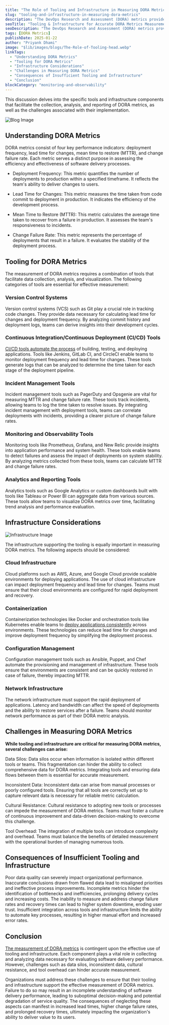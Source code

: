 ```yaml
---
title: "The Role of Tooling and Infrastructure in Measuring DORA Metrics"
slug: "tooling-and-infrastructure-in-measuring-dora-metrics"
description: "The DevOps Research and Assessment (DORA) metrics provide a framework for evaluating the performance of software delivery and operational capabilities. This document explores the significance of tooling and infrastructure in accurately measuring DORA metrics, focusing on the technical aspects and implications of these measurements."
seoTitle: "Tooling & Infrastructure for Accurate DORA Metrics Measurement | Improwised Tech"
seoDescription: "The DevOps Research and Assessment (DORA) metrics provide a framework for evaluating the performance of software delivery and operational capabilities."
tags: [DORA Metrics]
publishDate: 2025-01-22
author: "Priyank Dhami"
image: "$lib/images/blogs/The-Role-of-Tooling-head.webp"
linkTags:
  - "Understanding DORA Metrics"
  - "Tooling for DORA Metrics"
  - "Infrastructure Considerations"
  - "Challenges in Measuring DORA Metrics"
  - "Consequences of Insufficient Tooling and Infrastructure"
  - "Conclusion"
blockCategory: "monitoring-and-observability"
---
```


This discussion delves into the specific tools and infrastructure components that facilitate the collection, analysis, and reporting of DORA metrics, as well as the challenges associated with their implementation.

![Blog Image]($lib/images/blogs/The-Role-of-Tooling-body.webp)

## Understanding DORA Metrics

DORA metrics consist of four key performance indicators: deployment frequency, lead time for changes, mean time to restore (MTTR), and change failure rate. Each metric serves a distinct purpose in assessing the efficiency and effectiveness of software delivery processes.

* Deployment Frequency: This metric quantifies the number of deployments to production within a specified timeframe. It reflects the team's ability to deliver changes to users.

* Lead Time for Changes: This metric measures the time taken from code commit to deployment in production. It indicates the efficiency of the development process.

* Mean Time to Restore (MTTR): This metric calculates the average time taken to recover from a failure in production. It assesses the team's responsiveness to incidents.

* Change Failure Rate: This metric represents the percentage of deployments that result in a failure. It evaluates the stability of the deployment process.

## Tooling for DORA Metrics

The measurement of DORA metrics requires a combination of tools that facilitate data collection, analysis, and visualization. The following categories of tools are essential for effective measurement:

### Version Control Systems

Version control systems (VCS) such as Git play a crucial role in tracking code changes. They provide data necessary for calculating lead time for changes and deployment frequency. By analyzing commit history and deployment logs, teams can derive insights into their development cycles.

### Continuous Integration/Continuous Deployment (CI/CD) Tools

[CI/CD tools automate the process](/blog/ci-isn-t-just-for-dev-ops/) of building, testing, and deploying applications. Tools like Jenkins, GitLab CI, and CircleCI enable teams to monitor deployment frequency and lead time for changes. These tools generate logs that can be analyzed to determine the time taken for each stage of the deployment pipeline.

### Incident Management Tools

Incident management tools such as PagerDuty and Opsgenie are vital for measuring MTTR and change failure rate. These tools track incidents, allowing teams to log the time taken to resolve issues. By integrating incident management with deployment tools, teams can correlate deployments with incidents, providing a clearer picture of change failure rates.

### Monitoring and Observability Tools

Monitoring tools like Prometheus, Grafana, and New Relic provide insights into application performance and system health. These tools enable teams to detect failures and assess the impact of deployments on system stability. By analyzing metrics collected from these tools, teams can calculate MTTR and change failure rates.

### Analytics and Reporting Tools

Analytics tools such as Google Analytics or custom dashboards built with tools like Tableau or Power BI can aggregate data from various sources. These tools allow teams to visualize DORA metrics over time, facilitating trend analysis and performance evaluation.

## Infrastructure Considerations

![Infrastructure Image]($lib/images/blogs/The-Role-of-Tooling-body2.webp)

The infrastructure supporting the tooling is equally important in measuring DORA metrics. The following aspects should be considered:

### Cloud Infrastructure

Cloud platforms such as AWS, Azure, and Google Cloud provide scalable environments for deploying applications. The use of cloud infrastructure can impact deployment frequency and lead time for changes. Teams must ensure that their cloud environments are configured for rapid deployment and recovery.

### Containerization

Containerization technologies like Docker and orchestration tools like Kubernetes enable teams to [deploy applications consistently](/blog/comparing-open-application-model/) across environments. These technologies can reduce lead time for changes and improve deployment frequency by simplifying the deployment process.

### Configuration Management

Configuration management tools such as Ansible, Puppet, and Chef automate the provisioning and management of infrastructure. These tools ensure that environments are consistent and can be quickly restored in case of failure, thereby impacting MTTR.

### Network Infrastructure

The network infrastructure must support the rapid deployment of applications. Latency and bandwidth can affect the speed of deployments and the ability to restore services after a failure. Teams should monitor network performance as part of their DORA metric analysis.

## Challenges in Measuring DORA Metrics

**While tooling and infrastructure are critical for measuring DORA metrics, several challenges can arise:**

Data Silos: Data silos occur when information is isolated within different tools or teams. This fragmentation can hinder the ability to collect comprehensive data for DORA metrics. Integrating tools and ensuring data flows between them is essential for accurate measurement.

Inconsistent Data: Inconsistent data can arise from manual processes or poorly configured tools. Ensuring that all tools are correctly set up to capture relevant data is necessary for reliable metric calculation.

Cultural Resistance: Cultural resistance to adopting new tools or processes can impede the measurement of DORA metrics. Teams must foster a culture of continuous improvement and data-driven decision-making to overcome this challenge.

Tool Overhead: The integration of multiple tools can introduce complexity and overhead. Teams must balance the benefits of detailed measurement with the operational burden of managing numerous tools.

## Consequences of Insufficient Tooling and Infrastructure

Poor data quality can severely impact organizational performance. Inaccurate conclusions drawn from flawed data lead to misaligned priorities and ineffective process improvements. Incomplete metrics hinder the identification of bottlenecks and inefficiencies, prolonging delivery cycles and increasing costs. The inability to measure and address change failure rates and recovery times can lead to higher system downtime, eroding user trust. Insufficient integration across tools and infrastructure limits the ability to automate key processes, resulting in higher manual effort and increased error rates.

## Conclusion

[The measurement of DORA metrics](/blog/balancing-dora-metrics-with-broader-goals/) is contingent upon the effective use of tooling and infrastructure. Each component plays a vital role in collecting and analyzing data necessary for evaluating software delivery performance. However, challenges such as data silos, inconsistent data, cultural resistance, and tool overhead can hinder accurate measurement.

Organizations must address these challenges to ensure that their tooling and infrastructure support the effective measurement of DORA metrics. Failure to do so may result in an incomplete understanding of software delivery performance, leading to suboptimal decision-making and potential degradation of service quality. The consequences of neglecting these aspects can manifest in increased lead times, higher change failure rates, and prolonged recovery times, ultimately impacting the organization's ability to deliver value to its users.
